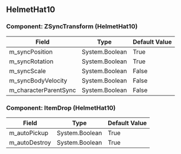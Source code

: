 ## HelmetHat10

### Component: ZSyncTransform (HelmetHat10)

|Field|Type|Default Value|
|---|---|---|
|m_syncPosition|System.Boolean|True|
|m_syncRotation|System.Boolean|True|
|m_syncScale|System.Boolean|False|
|m_syncBodyVelocity|System.Boolean|False|
|m_characterParentSync|System.Boolean|False|

### Component: ItemDrop (HelmetHat10)

|Field|Type|Default Value|
|---|---|---|
|m_autoPickup|System.Boolean|True|
|m_autoDestroy|System.Boolean|True|

